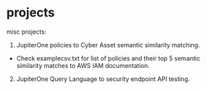 # projects
misc projects:
1) JupiterOne policies to Cyber Asset semantic similarity matching.
- Check examplecsv.txt for list of policies and their top 5 semantic similarity matches to AWS IAM documentation.
2) JupiterOne Query Language to security endpoint API testing.
